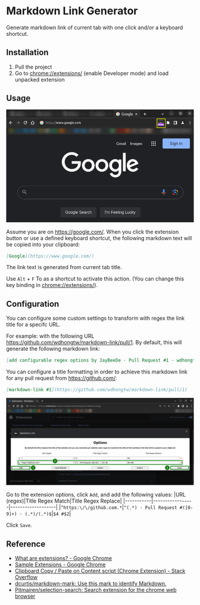 # Markdown Link Generator

Generate markdown link of current tab with one click and/or a keyboard shortcut.

## Installation

1. Pull the project
2. Go to <chrome://extensions/> (enable Developer mode) and load unpacked extension

## Usage

![Main screenshot](images/screenshot-main.png "Markdown Link Preview")

Assume you are on <https://google.com/>. When you click the extension button or use a defined keyboard shortcut, the following markdown text will be copied into your clipboard:

``` markdown
[Google](https://www.google.com/)
```

The link text is generated from current tab title.

Use `Alt` + `F` To as a shortcut to activate this action.
(You can change this key binding in <chrome://extensions/>).

## Configuration

You can configure some custom settings to transform with regex the link title for a specifc URL.

For example: with the following URL <https://github.com/wdhongtw/markdown-link/pull/1>.
By default, this will generate the following markdown link:

```markdown
[add configurable regex options by JayBeeDe · Pull Request #1 · wdhongtw/markdown-link](https://github.com/wdhongtw/markdown-link/pull/1)
```

You can configure a title formatting in order to achieve this markdown link for any pull request from <https://github.com/>:

```markdown
[markdown-link #1](https://github.com/wdhongtw/markdown-link/pull/1)
```

![Options screenshot](images/screenshot-options.png "Markdown Link Settings")

Go to the extension options, click `Add`, and add the following values:
|URL (regex)|Title Regex Match|Title Regex Replace|
|-----------|-----------------|-------------------|
|`^https:\/\/github.com.*`|`^(.*) · Pull Request #([0-9]+) · (.*)/(.*)$`|`$4 #$2`|

Click `Save`.

## Reference

- [What are extensions? - Google Chrome](https://developer.chrome.com/extensions)
- [Sample Extensions - Google Chrome](https://developer.chrome.com/extensions/samples#search:)
- [Clipboard Copy / Paste on Content script (Chrome Extension) - Stack Overflow](https://stackoverflow.com/questions/25622359/clipboard-copy-paste-on-content-script-chrome-extension)
- [dcurtis/markdown-mark: Use this mark to identify Markdown.](https://github.com/dcurtis/markdown-mark)
- [Pitmairen/selection-search: Search extension for the chrome web browser](https://github.com/Pitmairen/selection-search)
